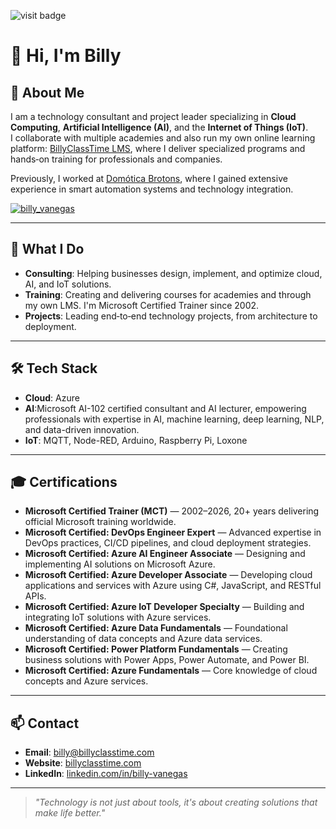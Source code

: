 <p align="left">
  <img src="https://visitor-badge.laobi.icu/badge?page_id=BillyClassTime" alt="visit badge"/>
</p>

# 👋 Hi, I'm Billy

## 🚀 About Me
I am a technology consultant and project leader specializing in **Cloud Computing**, **Artificial Intelligence (AI)**, and the **Internet of Things (IoT)**.  
I collaborate with multiple academies and also run my own online learning platform: [BillyClassTime LMS](https://lms.billyclasstime.com), where I deliver specialized programs and hands‑on training for professionals and companies.

Previously, I worked at [Domótica Brotons](https://domoticabrotons.es), where I gained extensive experience in smart automation systems and technology integration.

<p align="left">
  <a href="https://twitter.com/billy_vanegas" target="_blank">
    <img src="https://img.shields.io/twitter/follow/billy_vanegas?logo=twitter&style=for-the-badge" alt="billy_vanegas"/>
  </a>
</p>


---

## 💼 What I Do
- **Consulting**: Helping businesses design, implement, and optimize cloud, AI, and IoT solutions.
- **Training**: Creating and delivering courses for academies and through my own LMS. I'm Microsoft Certified Trainer since 2002.
- **Projects**: Leading end‑to‑end technology projects, from architecture to deployment.

---

## 🛠 Tech Stack
- **Cloud**: Azure 
- **AI**:Microsoft AI-102 certified consultant and AI lecturer, empowering professionals with expertise in AI, machine learning, deep learning, NLP, and data-driven innovation. 
- **IoT**: MQTT, Node-RED, Arduino, Raspberry Pi, Loxone

---

## 🎓 Certifications

- **Microsoft Certified Trainer (MCT)** — 2002–2026, 20+ years delivering official Microsoft training worldwide.
- **Microsoft Certified: DevOps Engineer Expert** — Advanced expertise in DevOps practices, CI/CD pipelines, and cloud deployment strategies.
- **Microsoft Certified: Azure AI Engineer Associate** — Designing and implementing AI solutions on Microsoft Azure.
- **Microsoft Certified: Azure Developer Associate** — Developing cloud applications and services with Azure using C#, JavaScript, and RESTful APIs.
- **Microsoft Certified: Azure IoT Developer Specialty** — Building and integrating IoT solutions with Azure services.
- **Microsoft Certified: Azure Data Fundamentals** — Foundational understanding of data concepts and Azure data services.
- **Microsoft Certified: Power Platform Fundamentals** — Creating business solutions with Power Apps, Power Automate, and Power BI.
- **Microsoft Certified: Azure Fundamentals** — Core knowledge of cloud concepts and Azure services.


---

## 📫 Contact
- **Email**: billy@billyclasstime.com  
- **Website**: [billyclasstime.com](https://billyclasstime.com)  
- **LinkedIn**: [linkedin.com/in/billy-vanegas](https://linkedin.com/in/billy-vanegas)

---

> _"Technology is not just about tools, it's about creating solutions that make life better."_  



<!--
Here are some ideas to get you started:


- 🌱 I’m currently learning ...
- 👯 I’m looking to collaborate on ...
- 🤔 I’m looking for help with ...
- 💬 Ask me about ...
- 📫 How to reach me: ...
- 😄 Pronouns: ...
- ⚡ Fun fact: ...
-->
